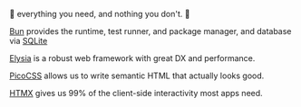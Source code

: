 🚀 everything you need, and nothing you don't. 🌊

[Bun](https://bun.sh/) provides the runtime, test runner, and package manager, and database via [SQLite](https://bun.sh/docs/api/sqlite)

[Elysia](https://elysiajs.com/) is a robust web framework with great DX and performance.

[PicoCSS](https://picocss.com/) allows us to write semantic HTML that actually looks good.

[HTMX](https://htmx.org/reference/) gives us 99% of the client-side interactivity most apps need.
